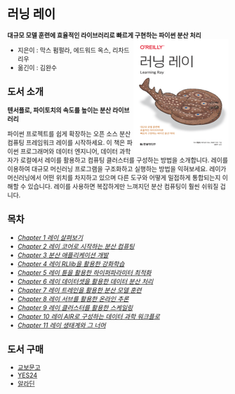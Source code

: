 # 러닝 레이
**대규모 모델 훈련에 효율적인 라이브러리로 빠르게 구현하는 파이썬 분산 처리**
<img src="https://raw.githubusercontent.com/hanbit/learning-ray/main/notebooks/images/learning_ray.png" height="256px" align="right"></a>
- 지은이 : 막스 펌펄라, 에드워드 옥스, 리차드 리우
- 옮긴이 : 김완수

## 도서 소개
**텐서플로, 파이토치의 속도를 높이는 분산 라이브러리**

파이썬 프로젝트를 쉽게 확장하는 오픈 소스 분산 컴퓨팅 프레임워크 레이를 시작하세요. 이 책은 파이썬 프로그래머와 데이터 엔지니어, 데이터 과학자가 로컬에서 레이를 활용하고 컴퓨팅 클러스터를 구성하는 방법을 소개합니다. 레이를 이용하여 대규모 머신러닝 프로그램을 구조화하고 실행하는 방법을 익혀보세요. 레이가 머신러닝에서 어떤 위치를 차지하고 있으며 다른 도구와 어떻게 밀접하게 통합되는지 이해할 수 있습니다. 레이를 사용하면 복잡하게만 느껴지던 분산 컴퓨팅이 훨씬 쉬워질 겁니다.


## 목차
* [_Chapter 1 레이 살펴보기_](https://github.com/hanbit/learning-ray/blob/main/notebooks/ch_01_overview.ipynb)
* [_Chapter 2 레이 코어로 시작하는 분산 컴퓨팅_](https://github.com/hanbit/learning-ray/blob/main/notebooks/ch_02_ray_core.ipynb)
* [_Chapter 3 분산 애플리케이션 개발_](https://github.com/hanbit/learning-ray/blob/main/notebooks/ch_03_core_app.ipynb)
* [_Chapter 4 레이 RLlib을 활용한 강화학습_](https://github.com/hanbit/learning-ray/blob/main/notebooks/ch_04_rllib.ipynb)
* [_Chapter 5 레이 튠을 활용한 하이퍼파라미터 최적화_](https://github.com/hanbit/learning-ray/blob/main/notebooks/ch_05_tune.ipynb)
* [_Chapter 6 레이 데이터셋을 활용한 데이터 분산 처리_](https://github.com/hanbit/learning-ray/blob/main/notebooks/ch_06_data_processing.ipynb)
* [_Chapter 7 레이 트레인을 활용한 분산 모델 훈련_](https://github.com/hanbit/learning-ray/blob/main/notebooks/ch_07_train.ipynb)
* [_Chapter 8 레이 서브를 활용한 온라인 추론_](https://github.com/hanbit/learning-ray/blob/main/notebooks/ch_08_model_serving.ipynb)
* [_Chapter 9 레이 클러스터를 활용한 스케일링_](https://github.com/hanbit/learning-ray/blob/main/notebooks/ch_09_script.ipynb)
* [_Chapter 10 레이 AIR로 구성하는 데이터 과학 워크플로_](https://github.com/hanbit/learning-ray/blob/main/notebooks/ch_10_air.ipynb)
* [_Chapter 11 레이 생태계와 그 너머_](https://github.com/hanbit/learning-ray/blob/main/notebooks/ch_11_ecosystem.ipynb)

## 도서 구매
- [교보문고]()
- [YES24]()
- [알라딘]()